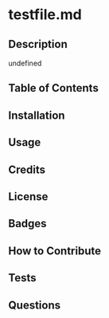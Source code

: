 # testfile.md
## Description
undefined
## Table of Contents
## Installation
## Usage
## Credits
## License
## Badges
## How to Contribute
## Tests
## Questions

    